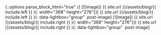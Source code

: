 {::options parse_block_html="true" /}
<span class="image-row image-row-sm">
[![image]( {{ site.url }}/assets/blog/{{ include.left }} ){: width="368" height="276"}]( {{ site.url }}/assets/blog/{{ include.left }} ){: data-lightbox="group" .post-image}
[![image]( {{ site.url }}/assets/blog/{{ include.right }} ){: width="368" height="276"}]( {{ site.url }}/assets/blog/{{ include.right }} ){: data-lightbox="group" .post-image}
</span>